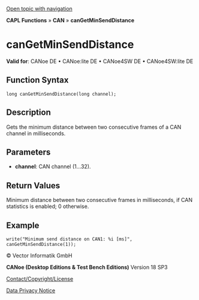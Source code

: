 [Open topic with navigation](../../../../../CANoeDEFamily.htm#Topics/CAPLFunctions/CAN/Functions/CAPLfunctionCanGetMinSendDistance.md)

**CAPL Functions** » **CAN** » **canGetMinSendDistance**

# canGetMinSendDistance

**Valid for**: CANoe DE • CANoe:lite DE • CANoe4SW DE • CANoe4SW:lite DE

## Function Syntax

```plaintext
long canGetMinSendDistance(long channel);
```

## Description

Gets the minimum distance between two consecutive frames of a CAN channel in milliseconds.

## Parameters

- **channel**: CAN channel (1…32).

## Return Values

Minimum distance between two consecutive frames in milliseconds, if CAN statistics is enabled; 0 otherwise.

## Example

```plaintext
write("Minimum send distance on CAN1: %i [ms]", canGetMinSendDistance(1));
```

© Vector Informatik GmbH

**CANoe (Desktop Editions & Test Bench Editions)** Version 18 SP3

[Contact/Copyright/License](../../../Shared/ContactCopyrightLicense.md)

[Data Privacy Notice](https://www.vector.com/int/en/company/get-info/privacy-policy/)